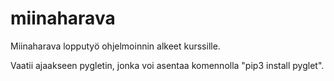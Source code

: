 # miinaharava
Miinaharava lopputyö ohjelmoinnin alkeet kurssille.

Vaatii ajaakseen pygletin, jonka voi asentaa komennolla "pip3 install pyglet".
